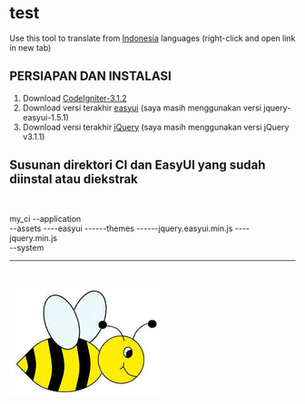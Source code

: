 # test
Use this tool to translate from <a href="https://translate.google.com/?hl=id">Indonesia</a> languages (right-click and open link in new tab)


<h2>PERSIAPAN DAN INSTALASI</h2>

<ol>
<li>Download <a href="https://www.codeigniter.com/download">CodeIgniter-3.1.2</a> </li>
<li>Download versi terakhir <a href="http://www.jeasyui.com/download/">easyui</a> (saya masih menggunakan versi jquery-easyui-1.5.1) </li>
<li>Download versi terakhir <a href="https://jquery.com/download/">jQuery</a> (saya masih menggunakan versi jQuery v3.1.1)</li>
</ol>

<h2>Susunan direktori CI dan EasyUI yang sudah diinstal atau diekstrak</h2>

<br>

my_ci
--application
<br>
--assets
----easyui
------themes
------jquery.easyui.min.js
----jquery.min.js
<br>
--system



<hr>
<br>
<br>

<img src="images.jpg" align="center">

